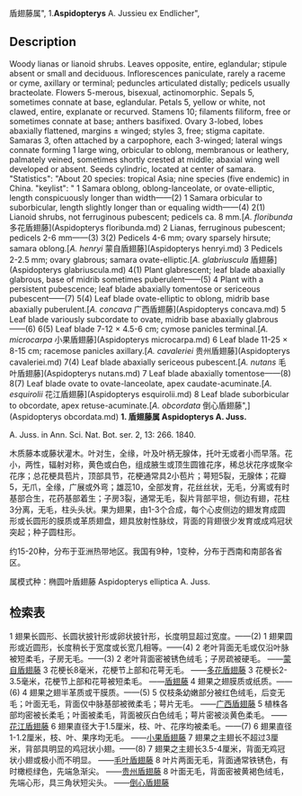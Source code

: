盾翅藤属",
1.**Aspidopterys** A. Jussieu ex Endlicher",

## Description
Woody lianas or lianoid shrubs. Leaves opposite, entire, eglandular; stipule absent or small and deciduous. Inflorescences paniculate, rarely a raceme or cyme, axillary or terminal; peduncles articulated distally; pedicels usually bracteolate. Flowers 5-merous, bisexual, actinomorphic. Sepals 5, sometimes connate at base, eglandular. Petals 5, yellow or white, not clawed, entire, explanate or recurved. Stamens 10; filaments filiform, free or sometimes connate at base; anthers basifixed. Ovary 3-lobed, lobes abaxially flattened, margins ± winged; styles 3, free; stigma capitate. Samaras 3, often attached by a carpophore, each 3-winged; lateral wings connate forming 1 large wing, orbicular to oblong, membranous or leathery, palmately veined, sometimes shortly crested at middle; abaxial wing well developed or absent. Seeds cylindric, located at center of samara.
  "Statistics": "About 20 species: tropical Asia; nine species (five endemic) in China.
  "keylist": "
1 Samara oblong, oblong-lanceolate, or ovate-elliptic, length conspicuously longer than width——(2)
1 Samara orbicular to suborbicular, length slightly longer than or equaling width——(4)
2(1) Lianoid shrubs, not ferruginous pubescent; pedicels ca. 8 mm.[*A. floribunda* 多花盾翅藤](Aspidopterys floribunda.md)
2 Lianas, ferruginous pubescent; pedicels 2-6 mm——(3)
3(2) Pedicels 4-6 mm; ovary sparsely hirsute; samara oblong.[*A. henryi* 蒙自盾翅藤](Aspidopterys henryi.md)
3 Pedicels 2-2.5 mm; ovary glabrous; samara ovate-elliptic.[*A. glabriuscula* 盾翅藤](Aspidopterys glabriuscula.md)
4(1) Plant glabrescent; leaf blade abaxially glabrous, base of midrib sometimes puberulent——(5)
4 Plant with a persistent pubescence; leaf blade abaxially tomentose or sericeous pubescent——(7)
5(4) Leaf blade ovate-elliptic to oblong, midrib base abaxially puberulent.[*A. concava* 广西盾翅藤](Aspidopterys concava.md)
5 Leaf blade variously subcordate to ovate, midrib base abaxially glabrous——(6)
6(5) Leaf blade 7-12 × 4.5-6 cm; cymose panicles terminal.[*A. microcarpa* 小果盾翅藤](Aspidopterys microcarpa.md)
6 Leaf blade 11-25 × 8-15 cm; racemose panicles axillary.[*A. cavaleriei* 贵州盾翅藤](Aspidopterys cavaleriei.md)
7(4) Leaf blade abaxially sericeous pubescent.[*A. nutans* 毛叶盾翅藤](Aspidopterys nutans.md)
7 Leaf blade abaxially tomentose——(8)
8(7) Leaf blade ovate to ovate-lanceolate, apex caudate-acuminate.[*A. esquirolii* 花江盾翅藤](Aspidopterys esquirolii.md)
8 Leaf blade suborbicular to obcordate, apex retuse-acuminate.[*A. obcordata* 倒心盾翅藤",](Aspidopterys obcordata.md)
**1. 盾翅藤属 Aspidopterys A. Juss.**

A. Juss. in Ann. Sci. Nat. Bot. ser. 2, 13: 266. 1840.

木质藤本或藤状灌木。叶对生，全缘，叶及叶柄无腺体，托叶无或者小而早落。花小，两性，辐射对称，黄色或白色，组成腋生或顶生圆锥花序，稀总状花序或聚伞花序；总花梗具苞片，顶部具节，花梗通常具2小苞片；萼短5裂，无腺体；花瓣5，无爪，全缘，广展或外弯；雄蕊10，全部发育，花丝丝状，无毛，分离或有时基部合生，花药基部着生；子房3裂，通常无毛，裂片背部平坦，侧边有翅，花柱3分离，无毛，柱头头状。果为翅果，由1-3个合成，每个心皮侧边的翅发育成圆形或长圆形的膜质或革质翅盘，翅具放射性脉纹，背面的背翅很少发育或成鸡冠状突起；种子圆柱形。

约15-20种，分布于亚洲热带地区。我国有9种，1变种，分布于西南和南部各省区。

属模式种：椭圆叶盾翅藤 Aspidopterys elliptica A. Juss.

## 检索表

1 翅果长圆形、长圆状披针形或卵状披针形，长度明显超过宽度。——(2)
1 翅果圆形或近圆形，长度稍长于宽度或长宽几相等。——(4)
2 老叶背面无毛或仅沿叶脉被短柔毛，子房无毛。——(3)
2 老叶背面密被锈色绒毛；子房疏被硬毛。 ——[蒙自盾翅藤](Aspidopterys%20henryi.md)
3 花梗长8毫米，花梗节上部和花萼无毛。 ——[多花盾翅藤](Aspidopterys%20floribunda.md)
3 花梗长2-3.5毫米，花梗节上部和花萼被短柔毛。 ——[盾翅藤](Aspidopterys%20glabriuscula.md)
4 翅果之翅膜质或纸质。——(6)
4 翅果之翅半革质或干膜质。——(5)
5 仅枝条幼嫩部分被红色绒毛，后变无毛；叶面无毛，背面仅中脉基部被微柔毛；萼片无毛。 ——[广西盾翅藤](Aspidopterys%20concava.md)
5 植株各部均密被长柔毛；叶面被柔毛，背面被灰白色绒毛；萼片密被淡黄色柔毛。 ——[花江盾翅藤](Aspidopterys%20esquirolii.md)
6 翅果直径大于1.5厘米，枝、叶、花序均被柔毛。——(7)
6 翅果直径1-1.2厘米，枝、叶、果序均无毛。 ——[小果盾翅藤](Aspidopterys%20microcarpa.md)
7 翅果之主翅长不超过3厘米，背部具明显的鸡冠状小翅。——(8)
7 翅果之主翅长3.5-4厘米，背面无鸡冠状小翅或极小而不明显。 ——[毛叶盾翅藤](Aspidopterys%20nutans.md)
8 叶片两面无毛，背面通常铁锈色，有时橄榄绿色，先端急渐尖。 ——[贵州盾翅藤](Aspidopterys%20cavaleriei.md)
8 叶面无毛，背面密被黄褐色绒毛，先端心形，具三角状短尖头。 ——[倒心盾翅藤](Aspidopterys%20obcordata.md)
